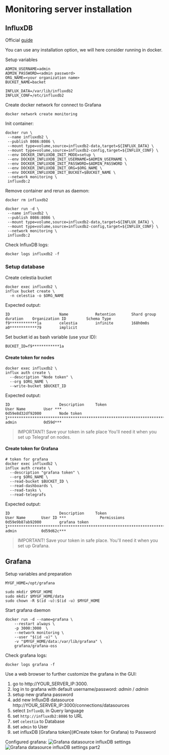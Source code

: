 # Monitoring server installation 


## InfluxDB 

Official [guide](https://docs.influxdata.com/influxdb/v2/install)

You can use any installation option, we will here consider running in docker.

Setup variables
```
ADMIN_USERNAME=admin
ADMIN_PASSWORD=<admin password>
ORG_NAME=<your organization name>
BUCKET_NAME=backet

INFLUX_DATA=/var/lib/influxdb2
INFLUX_CONF=/etc/influxdb2
```

Create docker network for connect to Grafana
```
docker network create monitoring
```

Init container:
```
docker run \
 --name influxdb2 \
 --publish 8086:8086 \
 --mount type=volume,source=influxdb2-data,target=${INFLUX_DATA} \
 --mount type=volume,source=influxdb2-config,target=${INFLUX_CONF} \
 --env DOCKER_INFLUXDB_INIT_MODE=setup \
 --env DOCKER_INFLUXDB_INIT_USERNAME=$ADMIN_USERNAME \
 --env DOCKER_INFLUXDB_INIT_PASSWORD=$ADMIN_PASSWORD \
 --env DOCKER_INFLUXDB_INIT_ORG=$ORG_NAME \
 --env DOCKER_INFLUXDB_INIT_BUCKET=$BUCKET_NAME \
 --network monitoring \
 influxdb:2
```

Remove container and rerun as daemon:
```
docker rm influxdb2

docker run -d \
 --name influxdb2 \
 --publish 8086:8086 \
 --mount type=volume,source=influxdb2-data,target=${INFLUX_DATA} \
 --mount type=volume,source=influxdb2-config,target=${INFLUX_CONF} \
 --network monitoring \
 influxdb:2
```

Check InfluxDB logs: 
```
docker logs influxdb2 -f
```

### Setup database

Create celestia bucket
```
docker exec influxdb2 \
influx bucket create \
  -n celestia -o $ORG_NAME
```

Expected output:
```
ID                      Name            Retention       Shard group duration    Organization ID         Schema Type
f9************1a        celestia        infinite        168h0m0s                a0************79        implicit
```

Set bucket id as bash variable (use your ID):
```
BUCKET_ID=f9************1a
```

#### Create token for nodes

```
docker exec influxdb2 \
influx auth create \
  --description "Node token" \
  --org $ORG_NAME \
  --write-bucket $BUCKET_ID   
```

Expected output:
```
ID                      Description     Token                                                                                    User Name        User ***
0d59e8d32df92000        Node token      1************************************************************************************Q== admin            0d59d***
```

> IMPORTANT! Save your token in safe place
> You'll need it when you set up Telegraf on nodes.

#### Create token for Grafana

```
# token for grafana
docker exec influxdb2 \
influx auth create \
  --description "grafana token" \
  --org $ORG_NAME \
  --read-bucket $BUCKET_ID \
  --read-dashboards \
  --read-tasks \
  --read-telegrafs
```

Expected output:
```
ID                      Description     Token                                                                                           User Name       User ID ***               Permissions
0d59e9b87ab92000        grafana token   1************************************************************************************Q==        admin           0d59d62c***
```
> IMPORTANT! Save your token in safe place.
> You'll need it when you set up Grafana.



## Grafana 

Setup variables and preparation
```
MYGF_HOME=/opt/grafana

sudo mkdir $MYGF_HOME
sudo mkdir $MYGF_HOME/data
sudo chown -R $(id -u):$(id -u) $MYGF_HOME
```

Start grafana daemon
```
docker run -d --name=grafana \
	--restart always \
	-p 3000:3000  \
	--network monitoring \
	--user "$(id -u)" \
	-v "$MYGF_HOME/data:/var/lib/grafana" \
	grafana/grafana-oss
```

Check grafana logs: 
```
docker logs grafana -f
```

Use a web browser to further customize the grafana in the GUI:

1. go to http://YOUR_SERVER_IP:3000.
2. log in to grafana with default username/password: *admin* / *admin*
3. setup new grafana password
4. add new InfluxDB datasource http://YOUR_SERVER_IP:3000/connections/datasources
5. select `InfluxQL` in Query language
6. set `http://influxdb2:8086` to URL
7. set `celestia` to Database
8. set `admin` to User
9. set influxDB [Grafana token](#Create token for Grafana)  to Password

Configured grafana:
![Grafana datasource influxDB settings](https://github.com/the-node75/mon_celestia/blob/main/doc/grafana_influx_setup0.png "Settings")
![Grafana datasource influxDB settings part2](https://github.com/the-node75/mon_celestia/blob/main/doc/grafana_influx_setup1.png "Settings")





